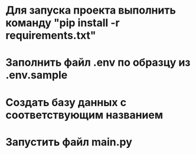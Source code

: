 # Для запуска проекта выполнить команду "pip install -r requirements.txt"
# Заполнить файл .env по образцу из .env.sample
# Создать базу данных с соответствующим названием
# Запустить файл main.py
